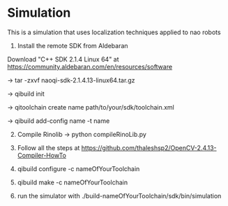 # Simulation

This is a simulation that uses localization techniques applied to nao robots 

1. Install the remote SDK from Aldebaran

Download "C++ SDK 2.1.4 Linux 64" at https://community.aldebaran.com/en/resources/software

-> tar -zxvf naoqi-sdk-2.1.4.13-linux64.tar.gz

-> qibuild init

-> qitoolchain create name path/to/your/sdk/toolchain.xml

-> qibuild add-config name -t name

2. Compile Rinolib -> python compileRinoLib.py

2. Follow all the steps at https://github.com/thaleshsp2/OpenCV-2.4.13-Compiler-HowTo

3. qibuild configure -c nameOfYourToolchain

4. qibuild make -c nameOfYourToolchain

5. run the simulator with ./build-nameOfYourToolchain/sdk/bin/simulation
